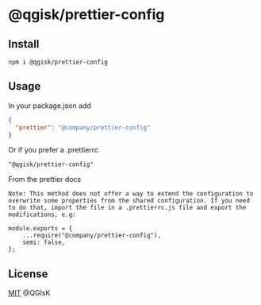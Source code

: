 # @qgisk/prettier-config

## Install

```npm
npm i @qgisk/prettier-config
```

## Usage

In your package.json add

```json
{
  "prettier": "@company/prettier-config"
}
```

Or if you prefer a .prettierrc

```
"@qgisk/prettier-config"
```

From the prettier docs

```
Note: This method does not offer a way to extend the configuration to overwrite some properties from the shared configuration. If you need to do that, import the file in a .prettierrc.js file and export the modifications, e.g:

module.exports = {
    ...require("@company/prettier-config"),
    semi: false,
};
```

## License

[MIT](https://github.com/QGIsK/prettier-config/blob/main/LICENSE) @QGIsK
